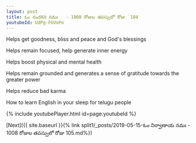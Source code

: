 ```yaml
---
layout: post
title: ఓం నందకినె నమః   - 1008 రోజుల తపస్సులో రోజు  104
youtubeId: UdPg-FGVoPo
---
```

 
 
Helps get goodness, bliss and peace and God's blessings
 
Helps remain focused, help generate inner energy 
 
Helps boost physical and mental health 
 
Helps remain grounded and generates a sense of gratitude towards the greater power 
 
Helps reduce bad karma
 
How to learn English in your sleep for telugu people
 
 
 
 


{% include youtubePlayer.html id=page.youtubeId %}
 
[Next]({{ site.baseurl }}{% link split1/_posts/2019-05-15-ఓం నిర్వాణాయ నమః   - 1008 రోజుల తపస్సులో రోజు  105.md%})
 
